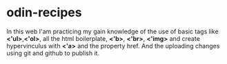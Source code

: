 # odin-recipes
In this web I'am practicing my gain knowledge of the use of basic tags like **<'ul>**,**<'ol>**, all the html boilerplate, **<'b>**, **<'br>**, **<'img>** and create hypervinculus with **<'a>** and the property href. 
And the uploading changes using git and github to publish it.